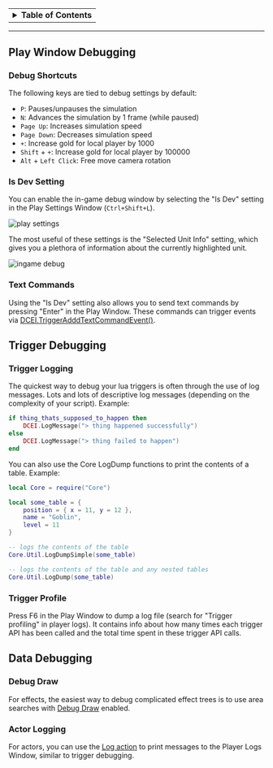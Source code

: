 
<table><tbody><tr></tr><tr><td><details>
<summary><b> Table of Contents</b></summary><hr>

<div markdown="1">
- [Play Window Debugging](#play-window-debugging)
  * [Debug Shortcuts](#debug-shortcuts)
  * [Is Dev Setting](#is-dev-setting)
  * [Text Commands](#text-commands)
- [Trigger Debugging](#trigger-debugging)
  * [Trigger Logging](#trigger-logging)
  * [Trigger Profile](#trigger-profile)
- [Data Debugging](#data-debugging)
  * [Debug Draw](#debug-draw)
  * [Actor Logging](#actor-logging)

</div>
</details></td></tr></tbody></table>

***
## Play Window Debugging

### Debug Shortcuts
The following keys are tied to debug settings by default:
- `P`: Pauses/unpauses the simulation
- `N`: Advances the simulation by 1 frame (while paused)
- `Page Up`: Increases simulation speed
- `Page Down`: Decreases simulation speed
- `+`: Increase gold for local player by 1000
- `Shift` + `+`: Increase gold for local player by 100000
- `Alt` + `Left Click`: Free move camera rotation
### Is Dev Setting
You can enable the in-game debug window by selecting the "Is Dev" setting in the Play Settings Window (`Ctrl+Shift+L`).

![play settings](https://user-images.githubusercontent.com/56179276/67725875-20643600-f9a1-11e9-81b0-610ab49b69e7.png)

The most useful of these settings is the "Selected Unit Info" setting, which gives you a plethora of information about the currently highlighted unit.

![ingame debug](https://user-images.githubusercontent.com/56179276/67726372-dd0ac700-f9a2-11e9-8b29-6dd4a4fad759.png)


### Text Commands
Using the "Is Dev" setting also allows you to send text commands by pressing "Enter" in the Play Window. These commands can trigger events via [DCEI.TriggerAdddTextCommandEvent()](Trigger-API-Reference-DCEI-Events-Input#triggeraddtextcommandevent-1).

## Trigger Debugging

### Trigger Logging
The quickest way to debug your lua triggers is often through the use of log messages. Lots and lots of descriptive log messages (depending on the complexity of your script). Example:

```lua
if thing_thats_supposed_to_happen then
    DCEI.LogMessage("> thing happened successfully")
else
    DCEI.LogMessage("> thing failed to happen")
end
```

You can also use the Core LogDump functions to print the contents of a table. Example:

```lua
local Core = require("Core")

local some_table = {
    position = { x = 11, y = 12 },
    name = "Goblin",
    level = 11
}

-- logs the contents of the table
Core.Util.LogDumpSimple(some_table)

-- logs the contents of the table and any nested tables
Core.Util.LogDump(some_table)
```

### Trigger Profile
Press F6 in the Play Window to dump a log file (search for "Trigger profiling" in player logs). It contains info about how many times each trigger API has been called and the total time spent in these trigger API calls.

## Data Debugging

### Debug Draw
For effects, the easiest way to debug complicated effect trees is to use area searches with [Debug Draw](Data-Effect-Area-Search#debug-draw) enabled.

### Actor Logging
For actors, you can use the [Log action](Data-ActorEvent#log) to print messages to the Player Logs Window, similar to trigger debugging.